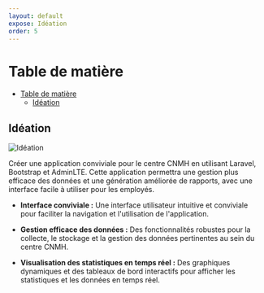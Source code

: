 ```yaml
---
layout: default
expose: Idéation
order: 5
---
```


# Table de matière
- [Table de matière]()
    - [Idéation](#idéation)
      
<!-- new slide -->

## Idéation

![Idéation]({{site.baseurl}}/ideation/images/Idéation.png)

Créer une application conviviale pour le centre CNMH en utilisant Laravel, Bootstrap et AdminLTE. Cette application permettra une gestion plus efficace des données et une génération améliorée de rapports, avec une interface facile à utiliser pour les employés.

- **Interface conviviale :** Une interface utilisateur intuitive et conviviale pour faciliter la navigation et l'utilisation de l'application.

- **Gestion efficace des données :** Des fonctionnalités robustes pour la collecte, le stockage et la gestion des données pertinentes au sein du centre CNMH.

- **Visualisation des statistiques en temps réel :** Des graphiques dynamiques et des tableaux de bord interactifs pour afficher les statistiques et les données en temps réel.





